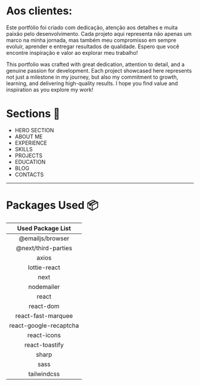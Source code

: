 

# Aos clientes:

Este portfólio foi criado com dedicação, atenção aos detalhes e muita paixão pelo desenvolvimento. Cada projeto aqui representa não apenas um marco na minha jornada, mas também meu compromisso em sempre evoluir, aprender e entregar resultados de qualidade. Espero que você encontre inspiração e valor ao explorar meu trabalho!

This portfolio was crafted with great dedication, attention to detail, and a genuine passion for development. Each project showcased here represents not just a milestone in my journey, but also my commitment to growth, learning, and delivering high-quality results. I hope you find value and inspiration as you explore my work!

# Sections :bookmark:

- HERO SECTION
- ABOUT ME
- EXPERIENCE
- SKILLS
- PROJECTS
- EDUCATION
- BLOG
- CONTACTS

---

# Packages Used :package:

|   Used Package List    |
| :--------------------: |
|    @emailjs/browser    |
|  @next/third-parties   |
|         axios          |
|      lottie-react      |
|          next          |
|       nodemailer       |
|         react          |
|       react-dom        |
|   react-fast-marquee   |
| react-google-recaptcha |
|      react-icons       |
|     react-toastify     |
|         sharp          |
|          sass          |
|      tailwindcss       |


